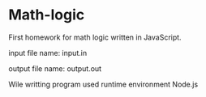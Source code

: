 # Math-logic
First homework for math logic written in JavaScript.

input file name: input.in

output file name: output.out

Wile writting program used runtime environment Node.js
